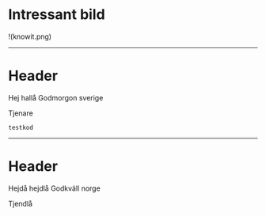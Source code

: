 # Intressant bild
!(knowit.png)

---

# Header
Hej hallå
Godmorgon sverige

Tjenare
```
testkod
```

---

# Header
Hejdå hejdlå
Godkväll norge

Tjendlå
